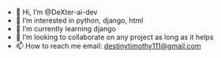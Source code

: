 - 👋 Hi, I’m @DeXter-ai-dev
- 👀 I’m interested in python, django, html
- 🌱 I’m currently learning django
- 💞️ I’m looking to collaborate on any project as long as it helps
- 📫 How to reach me email: destinytimothy111@gmail.com

<!---
DeXter-ai-dev/DeXter-ai-dev is a ✨ special ✨ repository because its `README.md` (this file) appears on your GitHub profile.
You can click the Preview link to take a look at your changes.
--->
